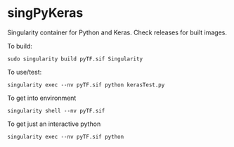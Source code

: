# singPyKeras
Singularity container for Python and Keras. Check releases for built images.

To build:
```
sudo singularity build pyTF.sif Singularity
```

To use/test:
```
singularity exec --nv pyTF.sif python kerasTest.py
```

To get into environment
```
singularity shell --nv pyTF.sif
```

To get just an interactive python
```
singularity exec --nv pyTF.sif python
```
